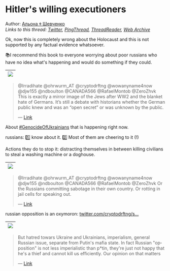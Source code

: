 # Hitler\'s willing executioners

Author: [Альона ꑭ Шевченко](https://twitter.com/cryptodrftng)  
*Links to this thread: [Twitter](https://twitter.com/cryptodrftng/status/1534199046340059136), [PingThread](https://pingthread.com/thread/1534199046340059136), [ThreadReader](https://threadreaderapp.com/thread/1534199046340059136.html), [Web Archive](https://web.archive.org/web/*/https://twitter.com/cryptodrftng/status/1534199046340059136)*

Ok, now this is completely wrong about the Holocaust and this is not supported by any factual evidence whatsoever.

📚I recommend this book to everyone worrying about poor russians who have no idea what's happening and would do something if they could.

| [![](https://pbs.twimg.com/media/FUqR5rQWIAIFifw.jpg)](https://pbs.twimg.com/media/FUqR5rQWIAIFifw.jpg) |
| :-: |

<blockquote class="twitter-tweet">
    <p lang="en" dir="ltr">
    @Irradihate @ohrwurm_AT @cryptodrftng @wowanyname4now @djw155 @ndboulton @CANADA566 @RafaelMontob @ZeroZhvk This is exactly a mirror image of the Jews after WW2 and the blanket hate of Germans. It’s still a debate with historians whether the German public knew and was an “open secret” or was unknown by the public.<br />
    </p>
    &mdash; <a href="https://twitter.com/StephenKolanko1/status/1534193934863417344">Link</a>
</blockquote>

About [#GenocideOfUkrainians](https://twitter.com/hashtag/GenocideOfUkrainians) that is happening right now. 

russians: 1️⃣ know about it. 
2️⃣ Most of them are cheering to it (!) 

Actions they do to stop it: distracting themselves in between killing civilians to steal a washing machine or a doghouse.

| [![](https://pbs.twimg.com/media/FUqS2qqWYAUSTm7.jpg)](https://pbs.twimg.com/media/FUqS2qqWYAUSTm7.jpg) |
| :-: |

<blockquote class="twitter-tweet">
    <p lang="en" dir="ltr">
    @Irradihate @ohrwurm_AT @cryptodrftng @wowanyname4now @djw155 @ndboulton @CANADA566 @RafaelMontob @ZeroZhvk Or the Russians committing sabotage in their own country. Or rotting in jail cells for speaking out.<br />
    </p>
    &mdash; <a href="https://twitter.com/StephenKolanko1/status/1534193148758458369">Link</a>
</blockquote>

russian opposition is an oxymoron: [twitter.com/cryptodrftng/s…](https://twitter.com/cryptodrftng/status/1531495180314021888?s=21&t=_jJi2KnDa9xddbthzJYe2A)

| [![](https://pbs.twimg.com/media/FUqTxY8WUAovRJm.jpg)](https://pbs.twimg.com/media/FUqTxY8WUAovRJm.jpg) |
| :-: |

<blockquote class="twitter-tweet">
    <p lang="en" dir="ltr">
    But hatred towars Ukraine and Ukrainians, imperialism, general Russian issue, separate from Putin&#39;s mafia state. In fact Russian &#34;opposition&#34; is not less imperialistic than p*tin, they&#39;re just not happy that he&#39;s a thief and cannot kill us efficiently. Our opinion on that matters<br />
    </p>
    &mdash; <a href="https://twitter.com/ZeroZhvk/status/1529115816138088450">Link</a>
</blockquote>
